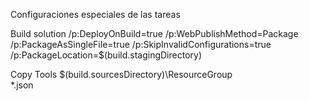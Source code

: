 Configuraciones especiales de las tareas

Build solution
/p:DeployOnBuild=true /p:WebPublishMethod=Package /p:PackageAsSingleFile=true /p:SkipInvalidConfigurations=true /p:PackageLocation=$(build.stagingDirectory)

Copy Tools
$(build.sourcesDirectory)\ResourceGroup\
*.json
